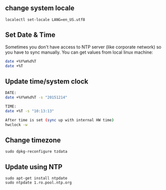 ## change system locale
```
localectl set-locale LANG=en_US.utf8
```

## Set Date & Time
Sometimes you don't have access to NTP server (like corporate network) so you have to sync manually. 
You can get values from local linux machine:
```bash
date +%Y%m%d%T
date +%T 

```
## Update time/system clock
```bash
DATE:
date +%Y%m%d%T -s "20151214"

TIME:
date +%T -s "10:13:13"

After time is set (sync up with internal HW time)
hwclock -w
```
## Change timezone
```
sudo dpkg-reconfigure tzdata
```

## Update using NTP
```
sudo apt-get install ntpdate
sudo ntpdate 1.ro.pool.ntp.org
```
